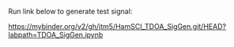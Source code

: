 Run link below to generate test signal:

https://mybinder.org/v2/gh/jtm5/HamSCI_TDOA_SigGen.git/HEAD?labpath=TDOA_SigGen.ipynb
